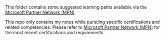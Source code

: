 This folder contains some suggested learning paths available via the [Microsoft Partner Network (MPN)](https://partner.microsoft.com/en-US/)

This repo only contains my notes while pursuing specific certifications and related competencies. Please refer to [Microsoft Partner Network (MPN)](https://partner.microsoft.com/en-US/) for the most recent certifications and requirements.
